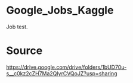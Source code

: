 # Google_Jobs_Kaggle
Job test.

# Source
https://drive.google.com/drive/folders/1bUD70u-s__c0kz2cZH7Ma2QlyrCVQoJZ?usp=sharing

